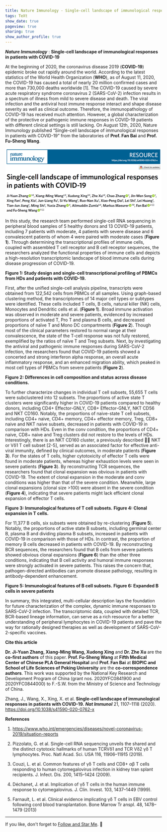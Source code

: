 ```yaml
---
title: Nature Immunology - Single-cell landscape of immunological responses in patients with COVID-19
tags: TeXt
show_date: true
pageview: true
sharing: true
show_author_profile: true
---
```


__*Nature Immunology*__ : __Single-cell landscape of immunological responses in patients with COVID-19__

At the beginning of 2020, the coronavirus disease 2019 (__COVID-19__) epidemic broke out rapidly around the world. According to the latest statistics of the World Health Organization (__WHO__), as of August 11, 2020, the COVID-19 has caused a total of nearly 20 million confirmed cases and more than 730,000 deaths worldwide [1]. The COVID-19 caused by severe acute respiratory syndrome coronavirus 2 (SARS-CoV-2) infection results in a spectrum of illness from mild to severe disease and death. The viral infection and the antiviral host immune response interact and shape disease severity as well as clinical outcome. Therefore, the immunopathology of COVID-19 has received much attention. However, a global characterization of the protective or pathogenic immune responses in COVID-19 patients with different clinical settings is still lacking.
On August 12th, 2020, Nature Immunology published “Single-cell landscape of immunological responses in patients with COVID-19” from the laboratories of __Prof. Fan Bai__ and __Prof. Fu-Sheng Wang__. 

![Fig.0](https://raw.githubusercontent.com/SeadonXing/SeadonXing.github.io/master/docs/assets/images/BlogPictures/NI/Fig.0.png)

In this study, the research team performed single-cell RNA sequencing in peripheral blood samples of 5 healthy donors and 13 COVID-19 patients, including 7 patients with moderate, 4 patients with severe disease and 6 convalescent patients of whom 4 were paired with moderate cases (__Figure 1__). Through determining the transcriptional profiles of immune cells, coupled with assembled T cell receptor and B cell receptor sequences, the researchers analyzed the functional properties of immune cells and depicts a high-resolution transcriptomic landscape of blood immune cells during disease progression of COVID-19.

__Figure 1: Study design and single-cell transcriptional profiling of PBMCs from HDs and patients with COVID-19.__

First, after the unified single-cell analysis pipeline, transcripts were obtained from 122,542 cells from PBMCs of all samples. Using graph-based clustering method, the transcriptomes of 14 major cell types or subtypes were identified. These cells included T cells, B cells, natural killer (NK) cells, Monocytes and Dendritic cells et al. (__Figure 1__). Broad immune activation was observed in moderate and severe patients, evidenced by increased proportions of activated T, Pro T and plasma B cells, and decreased proportions of naïve T and Mono DC compartments (__Figure 2__). Though most of the clinical parameters restored to normal range at their convalescence, the state of the T-cell response was not fully restored, exemplified by the ratios of naïve T and Treg subsets. Next, by investigating the antiviral and pathogenic immune responses during SARS-CoV-2 infection, the researchers found that COVID-19 patients showed a concerted and strong interferon alpha response, an overall acute inflammatory response, and an enhanced migration ability, which peaked in most cell types of PBMCs from severe patients (__Figure 2__).

__Figure 2: Differences in cell composition and status across disease conditions.__

To further characterize changes in individual T cell subsets, 55,655 T cells were subclustered into 12 subsets. The proportions of active state T clusters were significantly higher in COVID-19 patients compared to healthy donors, including CD4+ Effector-GNLY, CD8+ Effector-GNLY, NKT CD56 and NKT CD160. Notably, the proportions of naive-state T cell subsets, including CD4+ naive, CD4+ memory, CD4+ effector memory, Treg, CD8+ naive and NKT naive subsets, decreased in patients with COVID-19 in comparison with HDs. Even in the conv condition, the proportions of CD4+ naive, CD8+ naive and Treg clusters did not restore to the levels of HDs. Interestingly, there is an NKT CD160 cluster, a previously described  NKT or Vδ1 T cell subset [2-5], served as an associated factor for effective anti-viral immunity, defined by clinical outcomes, in moderate patients (__Figure 3__). For the states of T cells, higher cytotoxicity of effector T cells were found in moderate patients, whereas higher exhaustion levels were seen in severe patients (__Figure 3__).
By reconstructing TCR sequences, the researchers found that clonal expansion was obvious in patients with COVID-19. The extent of clonal expansion in the moderate and conv conditions was higher than that of the severe condition. Meanwhile, large clonal expansions (clonal size >100) were absent in the severe condition (__Figure 4__), indicating that severe patients might lack efficient clonal expansion of effector T cells.

__Figure 3: Immunological features of T cell subsets.__
__Figure 4: Clonal expansion in T cells.__

For 11,377 B cells, six subsets were obtained by re-clustering (__Figure 5__). Notably, the proportions of active state B subsets, including germinal center B, plasma B and dividing plasma B subsets, increased in patients with COVID-19 in comparison with those of HDs. In contrast, the proportion of memory B cells decreased in patients with COVID-19. By reconstructing BCR sequences, the researchers found that B cells from severe patients showed obvious clonal expansions (__Figure 6__) than the other three conditions, indicating that B cell activity and humoral immune responses were strongly activated in severe patients. This raises the concern that, pathogen-directed antibodies can promote disease pathology, resulting in antibody-dependent enhancement.


__Figure 5: Immunological features of B cell subsets.__
__Figure 6: Expanded B cells in severe patients__

In summary, this integrated, multi-cellular description lays the foundation for future characterization of the complex, dynamic immune responses to SARS-CoV-2 infection. The transcriptomic data, coupled with detailed TCR, BCR-based lineage information, can serve as a rich resource for a better understanding of peripheral lymphocytes in COVID-19 patients and pave the way for rationally designed therapies as well as development of SARS-CoV-2-specific vaccines.

__Cite this article__

__Dr. Ji-Yuan Zhang, Xiang-Ming Wang, Xudong Xing__ and __Dr. Zhe Xu__ are the __co-first authors__ of this paper. __Prof. Fu-Sheng Wang__ at __Fifth Medical Center of Chinese PLA General Hospital__ and __Prof. Fan Bai__ at __BIOPIC and School of Life Sciences of Peking University__ are the __co-correspondence authors__. This work was supported by the National Key Research and Development Program of China (grant nos. 2020YFC0841900 and 2020YFC0844000) to F.-S.W. from the Ministry of Science and Technology of China.

Zhang, J., Wang, X., Xing, X. et al. __Single-cell landscape of immunological responses in patients with COVID-19.__ __*Nat Immunol*__ 21, 1107–1118 (2020). <https://doi.org/10.1038/s41590-020-0762-x>

__References__

1. https://www.who.int/emergencies/diseases/novel-coronavirus-2019/situation-reports

2. Pizzolato, G. et al. Single-cell RNA sequencing unveils the shared and the distinct cytotoxic hallmarks of human TCRVδ1 and TCR    Vδ2 γδ T lymphocytes. Proc. Natl Acad. Sci. USA 116, 11906–11915 (2019).

3. Couzi, L. et al. Common features of γδ T cells and CD8+ αβ T cells responding to human cytomegalovirus infection in kidney tran    splant recipients. J. Infect. Dis. 200, 1415–1424 (2009).

4. Déchanet, J. et al. Implication of γδ T cells in the human immune response to cytomegalovirus. J. Clin. Invest. 103, 1437–1449     (1999).

5. Farnault, L. et al. Clinical evidence implicating γδ T cells in EBV control following cord blood transplantation. Bone Marrow Tr   anspl. 48, 1478–1479 (2013)

<!--more-->

---

If you like, don't forget to [Follow and Star Me](https://github.com/SeadonXing?tab=stars). :star2:
